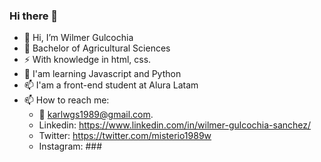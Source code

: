 ### Hi there 👋

<!--
**nobody-redhawk/nobody-redhawk** is a ✨ _special_ ✨ repository because its `README.md` (this file) appears on your GitHub profile.

Here are some ideas to get you started:

- 🔭 I’m currently working on ...
- 🌱 I’m currently learning ...
- 👯 I’m looking to collaborate on ...
- 🤔 I’m looking for help with ...
- 💬 Ask me about ...
- 📫 How to reach me: ...
- 😄 Pronouns: ...
- ⚡ Fun fact: ...
-->
- 👋 Hi, I’m Wilmer Gulcochia
- 🌱 Bachelor of Agricultural Sciences
- ⚡ With knowledge in html, css.
- 👀 I'am learning Javascript and Python
- 📫 I'am a front-end student at Alura Latam
- 📫 How to reach me: 
     - :email: karlwgs1989@gmail.com.
     - Linkedin: https://www.linkedin.com/in/wilmer-gulcochia-sanchez/
     - Twitter: https://twitter.com/misterio1989w
     - Instagram: ###
